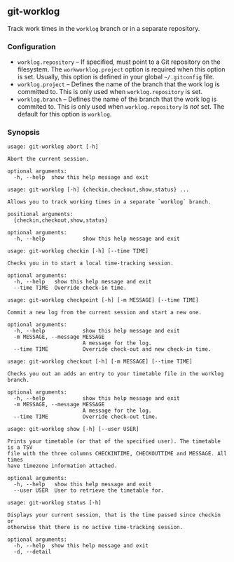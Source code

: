 ## git-worklog

Track work times in the `worklog` branch or in a separate repository.

### Configuration

* `worklog.repository` &ndash; If specified, must point to a Git repository
  on the filesystem. The `workworklog.project` option is required when this
  option is set. Usually, this option is defined in your global
  `~/.gitconfig` file.
* `worklog.project` &ndash; Defines the name of the branch that the work log
  is committed to. This is only used when `worklog.repository` is set.
* `worklog.branch` &ndash; Defines the name of the branch that the work log
  is commited to. This is only used when `worklog.repository` is *not* set.
  The default for this option is `worklog`.

### Synopsis

```
usage: git-worklog abort [-h]

Abort the current session.

optional arguments:
  -h, --help  show this help message and exit
```

```
usage: git-worklog [-h] {checkin,checkout,show,status} ...

Allows you to track working times in a separate `worklog` branch.

positional arguments:
  {checkin,checkout,show,status}

optional arguments:
  -h, --help            show this help message and exit
```

```
usage: git-worklog checkin [-h] [--time TIME]

Checks you in to start a local time-tracking session.

optional arguments:
  -h, --help   show this help message and exit
  --time TIME  Override check-in time.
```

```
usage: git-worklog checkpoint [-h] [-m MESSAGE] [--time TIME]

Commit a new log from the current session and start a new one.

optional arguments:
  -h, --help            show this help message and exit
  -m MESSAGE, --message MESSAGE
                        A message for the log.
  --time TIME           Override check-out and new check-in time.
```

```
usage: git-worklog checkout [-h] [-m MESSAGE] [--time TIME]

Checks you out an adds an entry to your timetable file in the worklog
branch.

optional arguments:
  -h, --help            show this help message and exit
  -m MESSAGE, --message MESSAGE
                        A message for the log.
  --time TIME           Override check-out time.
```

```
usage: git-worklog show [-h] [--user USER]

Prints your timetable (or that of the specified user). The timetable is a TSV
file with the three columns CHECKINTIME, CHECKOUTTIME and MESSAGE. All times
have timezone information attached.

optional arguments:
  -h, --help   show this help message and exit
  --user USER  User to retrieve the timetable for.
```

```
usage: git-worklog status [-h]

Displays your current session, that is the time passed since checkin or
otherwise that there is no active time-tracking session.

optional arguments:
  -h, --help  show this help message and exit
  -d, --detail
```
